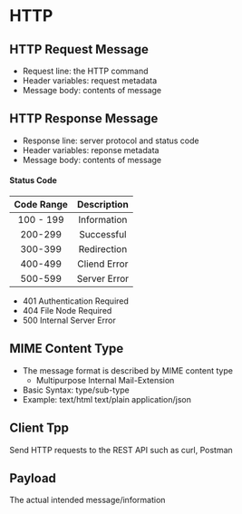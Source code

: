 # HTTP

## HTTP Request Message

* Request line: the HTTP command
* Header variables: request metadata
* Message body: contents of message

## HTTP Response Message

* Response line: server protocol and status code
* Header variables: reponse metadata
* Message body: contents of message

#### Status Code

| Code Range | Description  |
| :--------: | :----------: |
| 100 - 199  | Information  |
|  200-299   |  Successful  |
|  300-399   | Redirection  |
|  400-499   | Cliend Error |
|  500-599   | Server Error |

* 401 Authentication Required
* 404 File Node Required
* 500 Internal Server Error

## MIME Content Type

* The message format is described by MIME content type
  * Multipurpose Internal Mail-Extension
* Basic Syntax: type/sub-type
* Example: text/html  text/plain application/json

## Client Tpp

Send HTTP requests to the REST API such as curl, Postman

## Payload

The actual intended message/information